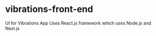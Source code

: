 # vibrations-front-end
UI for Vibrations App
Uses React.js framework which uses Node.js and Next.js

